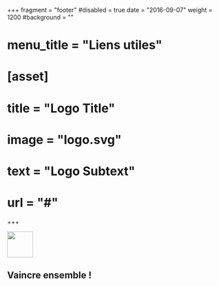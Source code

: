 +++
fragment = "footer"
#disabled = true
date = "2016-09-07"
weight = 1200
#background = ""

# menu_title = "Liens utiles"

# [asset]
#   title = "Logo Title"
#   image = "logo.svg"
#   text = "Logo Subtext"
#   url = "#"
+++

<img height="60px" src="/images/logo.svg"/>

## Vaincre ensemble !
